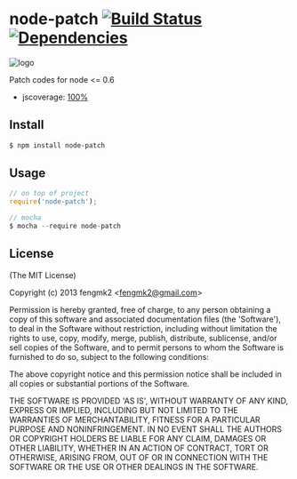 node-patch [![Build Status](https://secure.travis-ci.org/fengmk2/node-patch.png)](http://travis-ci.org/fengmk2/node-patch) [![Dependencies](http://david-dm.org/fengmk2/node-patch.png)](http://david-dm.org/fengmk2/node-patch)
=======

![logo](https://raw.github.com/fengmk2/node-patch/master/logo.png)

Patch codes for node <= 0.6

* jscoverage: [100%](http://fengmk2.github.com/coverage/node-patch.html)

## Install

```bash
$ npm install node-patch
```

## Usage

```js
// on top of project
require('node-patch');

// mocha
$ mocha --require node-patch
```

## License 

(The MIT License)

Copyright (c) 2013 fengmk2 &lt;fengmk2@gmail.com&gt;

Permission is hereby granted, free of charge, to any person obtaining
a copy of this software and associated documentation files (the
'Software'), to deal in the Software without restriction, including
without limitation the rights to use, copy, modify, merge, publish,
distribute, sublicense, and/or sell copies of the Software, and to
permit persons to whom the Software is furnished to do so, subject to
the following conditions:

The above copyright notice and this permission notice shall be
included in all copies or substantial portions of the Software.

THE SOFTWARE IS PROVIDED 'AS IS', WITHOUT WARRANTY OF ANY KIND,
EXPRESS OR IMPLIED, INCLUDING BUT NOT LIMITED TO THE WARRANTIES OF
MERCHANTABILITY, FITNESS FOR A PARTICULAR PURPOSE AND NONINFRINGEMENT.
IN NO EVENT SHALL THE AUTHORS OR COPYRIGHT HOLDERS BE LIABLE FOR ANY
CLAIM, DAMAGES OR OTHER LIABILITY, WHETHER IN AN ACTION OF CONTRACT,
TORT OR OTHERWISE, ARISING FROM, OUT OF OR IN CONNECTION WITH THE
SOFTWARE OR THE USE OR OTHER DEALINGS IN THE SOFTWARE.
